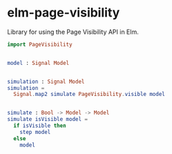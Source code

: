 # elm-page-visibility

Library for using the Page Visibility API in Elm.

```elm
import PageVisibility


model : Signal Model


simulation : Signal Model
simulation =
  Signal.map2 simulate PageVisibility.visible model


simulate : Bool -> Model -> Model
simulate isVisible model =
  if isVisible then
    step model
  else
    model
```
